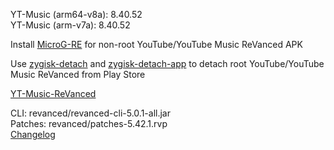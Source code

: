 YT-Music (arm64-v8a): 8.40.52  
YT-Music (arm-v7a): 8.40.52  

Install [MicroG-RE](https://github.com/WSTxda/MicroG-RE/releases) for non-root YouTube/YouTube Music ReVanced APK  

Use [zygisk-detach](https://github.com/j-hc/zygisk-detach) and [zygisk-detach-app](https://github.com/j-hc/zygisk-detach-app/releases) to detach root YouTube/YouTube Music ReVanced from Play Store  

[YT-Music-ReVanced](https://github.com/IGOR3K99/YT-Music-ReVanced)
  
CLI: revanced/revanced-cli-5.0.1-all.jar  
Patches: revanced/patches-5.42.1.rvp  
[Changelog](https://github.com/revanced/revanced-patches/releases/tag/v5.42.1)  
